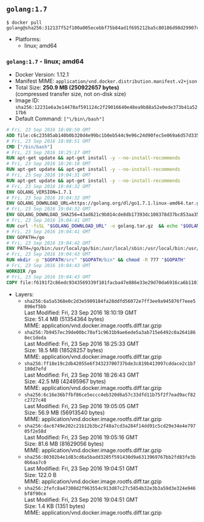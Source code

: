 ## `golang:1.7`

```console
$ docker pull golang@sha256:312137f52f100a005ecebbf75b84ad1f695212ba5c80186d98d29907cb9604a5
```

-	Platforms:
	-	linux; amd64

### `golang:1.7` - linux; amd64

-	Docker Version: 1.12.1
-	Manifest MIME: `application/vnd.docker.distribution.manifest.v2+json`
-	Total Size: **250.9 MB (250922657 bytes)**  
	(compressed transfer size, not on-disk size)
-	Image ID: `sha256:12231e6a3e14470af591124c2f29016640e48ea9b88a52e0ede373b41a5217b6`
-	Default Command: `["\/bin\/bash"]`

```dockerfile
# Fri, 23 Sep 2016 18:08:50 GMT
ADD file:c6c23585ab140b0b320d4e99bc1b0eb544c9e96c24d90fec5e069a6d57d335ca in / 
# Fri, 23 Sep 2016 18:08:51 GMT
CMD ["/bin/bash"]
# Fri, 23 Sep 2016 18:25:17 GMT
RUN apt-get update && apt-get install -y --no-install-recommends 		ca-certificates 		curl 		wget 	&& rm -rf /var/lib/apt/lists/*
# Fri, 23 Sep 2016 18:26:18 GMT
RUN apt-get update && apt-get install -y --no-install-recommends 		bzr 		git 		mercurial 		openssh-client 		subversion 				procps 	&& rm -rf /var/lib/apt/lists/*
# Fri, 23 Sep 2016 19:04:31 GMT
RUN apt-get update && apt-get install -y --no-install-recommends 		g++ 		gcc 		libc6-dev 		make 	&& rm -rf /var/lib/apt/lists/*
# Fri, 23 Sep 2016 19:04:32 GMT
ENV GOLANG_VERSION=1.7.1
# Fri, 23 Sep 2016 19:04:32 GMT
ENV GOLANG_DOWNLOAD_URL=https://golang.org/dl/go1.7.1.linux-amd64.tar.gz
# Fri, 23 Sep 2016 19:04:32 GMT
ENV GOLANG_DOWNLOAD_SHA256=43ad621c9b014cde8db17393dc108378d37bc853aa351a6c74bf6432c1bbd182
# Fri, 23 Sep 2016 19:04:41 GMT
RUN curl -fsSL "$GOLANG_DOWNLOAD_URL" -o golang.tar.gz 	&& echo "$GOLANG_DOWNLOAD_SHA256  golang.tar.gz" | sha256sum -c - 	&& tar -C /usr/local -xzf golang.tar.gz 	&& rm golang.tar.gz
# Fri, 23 Sep 2016 19:04:41 GMT
ENV GOPATH=/go
# Fri, 23 Sep 2016 19:04:42 GMT
ENV PATH=/go/bin:/usr/local/go/bin:/usr/local/sbin:/usr/local/bin:/usr/sbin:/usr/bin:/sbin:/bin
# Fri, 23 Sep 2016 19:04:43 GMT
RUN mkdir -p "$GOPATH/src" "$GOPATH/bin" && chmod -R 777 "$GOPATH"
# Fri, 23 Sep 2016 19:04:43 GMT
WORKDIR /go
# Fri, 23 Sep 2016 19:04:43 GMT
COPY file:f6191f2c86edc9343569339f101facba47e886e33e29d70da6916ca6b1101a53 in /usr/local/bin/ 
```

-	Layers:
	-	`sha256:6a5a5368e0c2d3e5909184fa28ddfd56072e7ff3ee9a945876f7eee5896ef5bb`  
		Last Modified: Fri, 23 Sep 2016 18:10:19 GMT  
		Size: 51.4 MB (51354364 bytes)  
		MIME: application/vnd.docker.image.rootfs.diff.tar.gzip
	-	`sha256:7b9457ec39de00bc70af1c9631b9ae6ede5a3ab715e6492c0a2641868ec1deda`  
		Last Modified: Fri, 23 Sep 2016 18:25:33 GMT  
		Size: 18.5 MB (18528257 bytes)  
		MIME: application/vnd.docker.image.rootfs.diff.tar.gzip
	-	`sha256:ff18e19c2db42055e6f34323700737bde3c819b413997cddace2c1b7180d7efd`  
		Last Modified: Fri, 23 Sep 2016 18:26:43 GMT  
		Size: 42.5 MB (42495967 bytes)  
		MIME: application/vnd.docker.image.rootfs.diff.tar.gzip
	-	`sha256:6c16e36b7fbf86ce5eccc4eb320d6a57c33dfd11b75f2f7ead9acf82c2727c48`  
		Last Modified: Fri, 23 Sep 2016 19:05:05 GMT  
		Size: 56.9 MB (56913540 bytes)  
		MIME: application/vnd.docker.image.rootfs.diff.tar.gzip
	-	`sha256:dac6749e202c21b12b3bc2f48a7cd3a284f14dd91c5cd29e34e4e79705f2e58d`  
		Last Modified: Fri, 23 Sep 2016 19:05:16 GMT  
		Size: 81.6 MB (81629056 bytes)  
		MIME: application/vnd.docker.image.rootfs.diff.tar.gzip
	-	`sha256:80302b4e1d83cd6a5badd3205f591430d9a6313969767bb2fd83fe3b0b6aa7c0`  
		Last Modified: Fri, 23 Sep 2016 19:04:51 GMT  
		Size: 122.0 B  
		MIME: application/vnd.docker.image.rootfs.diff.tar.gzip
	-	`sha256:2fefc8a47308d2f963554c913d87c27c5854b32e3b3a59d3e324e946bf8f90ce`  
		Last Modified: Fri, 23 Sep 2016 19:04:51 GMT  
		Size: 1.4 KB (1351 bytes)  
		MIME: application/vnd.docker.image.rootfs.diff.tar.gzip
